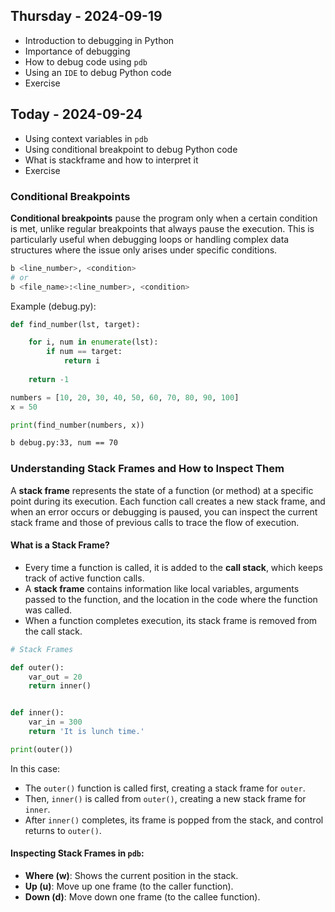 ## Thursday - 2024-09-19

* Introduction to debugging in Python
* Importance of debugging
* How to debug code using `pdb`
* Using an `IDE` to debug Python code
* Exercise

## Today - 2024-09-24

* Using context variables in `pdb`
* Using conditional breakpoint to debug Python code
* What is stackframe and how to interpret it
* Exercise


### Conditional Breakpoints

**Conditional breakpoints** pause the program only when a certain condition is met, unlike regular breakpoints that always pause the execution. This is particularly useful when debugging loops or handling complex data structures where the issue only arises under specific conditions.

```bash
b <line_number>, <condition>
# or
b <file_name>:<line_number>, <condition>

```

Example (debug.py):
```python
def find_number(lst, target):

    for i, num in enumerate(lst):
        if num == target:
            return i
        
    return -1

numbers = [10, 20, 30, 40, 50, 60, 70, 80, 90, 100]
x = 50

print(find_number(numbers, x))
```
```bash
b debug.py:33, num == 70
```

### Understanding Stack Frames and How to Inspect Them

A **stack frame** represents the state of a function (or method) at a specific point during its execution. Each function call creates a new stack frame, and when an error occurs or debugging is paused, you can inspect the current stack frame and those of previous calls to trace the flow of execution.

#### What is a Stack Frame?
- Every time a function is called, it is added to the **call stack**, which keeps track of active function calls.
- A **stack frame** contains information like local variables, arguments passed to the function, and the location in the code where the function was called.
- When a function completes execution, its stack frame is removed from the call stack.

```python
# Stack Frames

def outer():
    var_out = 20
    return inner()


def inner():
    var_in = 300
    return 'It is lunch time.'

print(outer())
```


In this case:
- The `outer()` function is called first, creating a stack frame for `outer`.
- Then, `inner()` is called from `outer()`, creating a new stack frame for `inner`.
- After `inner()` completes, its frame is popped from the stack, and control returns to `outer()`.

#### Inspecting Stack Frames in `pdb`:

- **Where (w)**: Shows the current position in the stack.
- **Up (u)**: Move up one frame (to the caller function).
- **Down (d)**: Move down one frame (to the callee function).